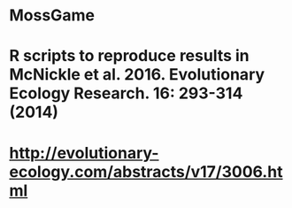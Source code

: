 # MossGame
# R scripts to reproduce results in McNickle et al. 2016. Evolutionary Ecology Research. 16: 293-314 (2014)  
# http://evolutionary-ecology.com/abstracts/v17/3006.html
